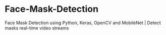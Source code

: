 # Face-Mask-Detection
Face Mask Detection using Python, Keras, OpenCV and MobileNet | Detect masks real-time video streams
